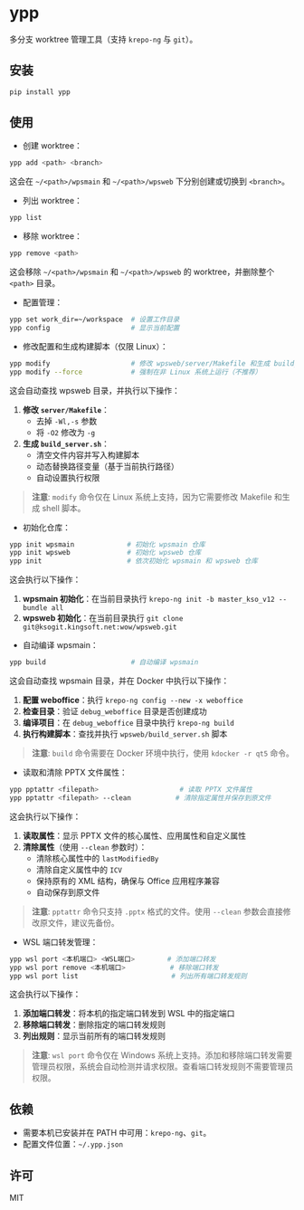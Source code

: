 # ypp

多分支 worktree 管理工具（支持 `krepo-ng` 与 `git`）。

## 安装

```bash
pip install ypp
```

## 使用

- 创建 worktree：

```bash
ypp add <path> <branch>
```

这会在 `~/<path>/wpsmain` 和 `~/<path>/wpsweb` 下分别创建或切换到 `<branch>`。

- 列出 worktree：

```bash
ypp list
```

- 移除 worktree：

```bash
ypp remove <path>
```

这会移除 `~/<path>/wpsmain` 和 `~/<path>/wpsweb` 的 worktree，并删除整个 `<path>` 目录。

- 配置管理：

```bash
ypp set work_dir=~/workspace  # 设置工作目录
ypp config                    # 显示当前配置
```

- 修改配置和生成构建脚本（仅限 Linux）：

```bash
ypp modify                    # 修改 wpsweb/server/Makefile 和生成 build_server.sh
ypp modify --force            # 强制在非 Linux 系统上运行（不推荐）
```

这会自动查找 wpsweb 目录，并执行以下操作：
1. **修改 `server/Makefile`**：
   - 去掉 `-Wl,-s` 参数
   - 将 `-O2` 修改为 `-g`
2. **生成 `build_server.sh`**：
   - 清空文件内容并写入构建脚本
   - 动态替换路径变量（基于当前执行路径）
   - 自动设置执行权限

> **注意**: `modify` 命令仅在 Linux 系统上支持，因为它需要修改 Makefile 和生成 shell 脚本。

- 初始化仓库：

```bash
ypp init wpsmain             # 初始化 wpsmain 仓库
ypp init wpsweb              # 初始化 wpsweb 仓库
ypp init                     # 依次初始化 wpsmain 和 wpsweb 仓库
```

这会执行以下操作：
1. **wpsmain 初始化**：在当前目录执行 `krepo-ng init -b master_kso_v12 --bundle all`
2. **wpsweb 初始化**：在当前目录执行 `git clone git@ksogit.kingsoft.net:wow/wpsweb.git`

- 自动编译 wpsmain：

```bash
ypp build                     # 自动编译 wpsmain
```

这会自动查找 wpsmain 目录，并在 Docker 中执行以下操作：
1. **配置 weboffice**：执行 `krepo-ng config --new -x weboffice`
2. **检查目录**：验证 `debug_weboffice` 目录是否创建成功
3. **编译项目**：在 `debug_weboffice` 目录中执行 `krepo-ng build`
4. **执行构建脚本**：查找并执行 `wpsweb/build_server.sh` 脚本

> **注意**: `build` 命令需要在 Docker 环境中执行，使用 `kdocker -r qt5` 命令。

- 读取和清除 PPTX 文件属性：

```bash
ypp pptattr <filepath>                    # 读取 PPTX 文件属性
ypp pptattr <filepath> --clean           # 清除指定属性并保存到原文件
```

这会执行以下操作：
1. **读取属性**：显示 PPTX 文件的核心属性、应用属性和自定义属性
2. **清除属性**（使用 `--clean` 参数时）：
   - 清除核心属性中的 `lastModifiedBy`
   - 清除自定义属性中的 `ICV`
   - 保持原有的 XML 结构，确保与 Office 应用程序兼容
   - 自动保存到原文件

> **注意**: `pptattr` 命令只支持 `.pptx` 格式的文件。使用 `--clean` 参数会直接修改原文件，建议先备份。

- WSL 端口转发管理：

```bash
ypp wsl port <本机端口> <WSL端口>        # 添加端口转发
ypp wsl port remove <本机端口>           # 移除端口转发
ypp wsl port list                       # 列出所有端口转发规则
```

这会执行以下操作：
1. **添加端口转发**：将本机的指定端口转发到 WSL 中的指定端口
2. **移除端口转发**：删除指定的端口转发规则
3. **列出规则**：显示当前所有的端口转发规则

> **注意**: `wsl port` 命令仅在 Windows 系统上支持。添加和移除端口转发需要管理员权限，系统会自动检测并请求权限。查看端口转发规则不需要管理员权限。

## 依赖

- 需要本机已安装并在 PATH 中可用：`krepo-ng`、`git`。
- 配置文件位置：`~/.ypp.json`

## 许可

MIT